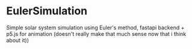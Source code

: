 ﻿# EulerSimulation
Simple solar system simulation using Euler's method, fastapi backend + p5.js for animation (doesn't really make that much sense now that i think about it)) 

